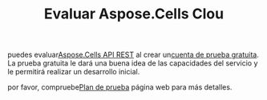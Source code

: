 ﻿---
title: Evaluar Aspose.Cells Clou
second_title: Aspose.Cells Cloud Documen
type: docs
url: /es/evaluate-aspose-cells/
description: Aspose.Cells La nube admite Excel para crear, convertir, fusionar, dividir, proteger, operación de objetos internos, etc.
weight: 60
---
 puedes evaluar[Aspose.Cells API REST](http://apireference.aspose.cloud/cells/) al crear un[cuenta de prueba gratuita](https://dashboard.aspose.cloud). La prueba gratuita le dará una buena idea de las capacidades del servicio y le permitirá realizar un desarrollo inicial.

por favor, compruebe[Plan de prueba](https://purchase.aspose.cloud/trial) página web para más detalles.


